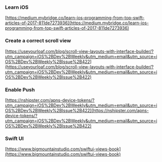 ### Learn iOS
[https://medium.mybridge.co/learn-ios-programming-from-top-swift-articles-of-2017-811de7273936](https://medium.mybridge.co/learn-ios-programming-from-top-swift-articles-of-2017-811de7273936)

### Create a correct scroll view
[https://useyourloaf.com/blog/scroll-view-layouts-with-interface-builder/?utm_campaign=iOS%2BDev%2BWeekly&utm_medium=email&utm_source=iOS%2BDev%2BWeekly%2BIssue%2B422](https://useyourloaf.com/blog/scroll-view-layouts-with-interface-builder/?utm_campaign=iOS%2BDev%2BWeekly&utm_medium=email&utm_source=iOS%2BDev%2BWeekly%2BIssue%2B422)

### Enable Push
[https://nshipster.com/apns-device-tokens/?utm_campaign=iOS%2BDev%2BWeekly&utm_medium=email&utm_source=iOS%2BDev%2BWeekly%2BIssue%2B422](https://nshipster.com/apns-device-tokens/?utm_campaign=iOS%2BDev%2BWeekly&utm_medium=email&utm_source=iOS%2BDev%2BWeekly%2BIssue%2B422)

### Swift UI
[https://www.bigmountainstudio.com/swiftui-views-book](https://www.bigmountainstudio.com/swiftui-views-book)